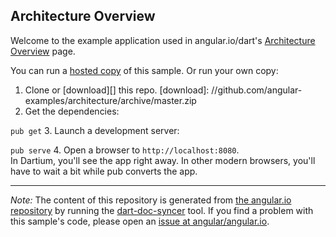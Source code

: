 

## Architecture Overview

Welcome to the example application used in angular.io/dart's
[Architecture Overview](https://angular.io/docs/dart/latest/guide/architecture.html) page.

You can run a [hosted copy](http://angular-examples.github.io/architecture) of this sample. Or run your own copy:

1. Clone or [download][] this repo.
   [download]: //github.com/angular-examples/architecture/archive/master.zip
2. Get the dependencies:

  `pub get`
3. Launch a development server:

  `pub serve`
4. Open a browser to `http://localhost:8080`.<br/>
  In Dartium, you'll see the app right away. In other modern browsers,
  you'll have to wait a bit while pub converts the app.



-------------------------------------------------------

*Note:* The content of this repository is generated from
[the angular.io repository](//github.com/angular/angular.io/tree/master/public/docs/_examples/architecture/dart) by running the
[dart-doc-syncer](//github.com/angular/dart-doc-syncer) tool.
If you find a problem with this sample's code, please open an
[issue at angular/angular.io](//github.com/angular/angular.io/issues/new?labels=dart,example&title=%5BDart%5D%5Bexample%5D%20guide/architecture%3A%20).
